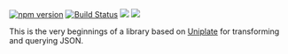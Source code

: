[![npm version](https://badge.fury.io/js/jsonplate.svg)](http://badge.fury.io/js/jsonplate) [![Build Status](https://travis-ci.org/polytypic/jsonplate.svg?branch=master)](https://travis-ci.org/polytypic/jsonplate) [![](https://david-dm.org/polytypic/jsonplate.svg)](https://david-dm.org/polytypic/jsonplate) [![](https://david-dm.org/polytypic/jsonplate/dev-status.svg)](https://david-dm.org/polytypic/jsonplate#info=devDependencies)

This is the very beginnings of a library based on
[Uniplate](https://github.com/ndmitchell/uniplate) for transforming and querying
JSON.
